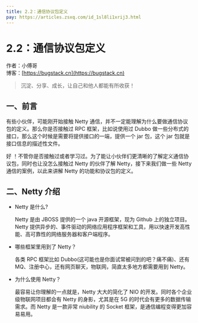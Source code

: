 ```yaml
---
title: 2.2：通信协议包定义
pay: https://articles.zsxq.com/id_1sl8li1xrij3.html
---
```


# 2.2：通信协议包定义

作者：小傅哥
<br/>博客：[https://bugstack.cn](https://bugstack.cn)

>沉淀、分享、成长，让自己和他人都能有所收获！

## 一、前言

有些小伙伴，可能刚开始接触 Netty 通信，并不一定能理解为什么要做通信协议包的定义。那么你是否接触过 RPC 框架，比如说使用过 Dubbo 做一些分布式的接口，那么这个时候是需要将提供接口的一端，提供一个 jar 包，这个 jar 包就是接口信息的描述性文件。

好 ！不管你是否接触过或者学习过。为了能让小伙伴们更清晰的了解定义通信协议包，同时也让没怎么接触过 Netty 的伙伴了解 Netty，接下来我们做一些 Netty 通信的案例，以此来讲解 Netty 的功能和协议包的定义。

## 二、Netty 介绍

- Netty 是什么?

    Netty 是由 JBOSS 提供的一个 java 开源框架，现为 Github 上的独立项目。Netty 提供异步的、事件驱动的网络应用程序框架和工具，用以快速开发高性能、高可靠性的网络服务器和客户端程序。

- 哪些框架里用到了 Netty？

    各类 RPC 框架比如 Dubbo(这可能也是你面试常被问到的吧？痛不痛)、还有 MQ、注册中心，还有网页聊天，物联网，简直太多地方都需要用到 Netty。

- 为什么使用 Netty？

    最容易让你理解的一点就是，Netty 大大的简化了 NIO 的开发。同时各个企业级物联网项目都会有 Netty 的身影，尤其是在 5G 的时代会有更多的数据传输需求。而 Netty 是一款非常 niubility 的 Socket 框架，是通信编程变得更加容易易用。

